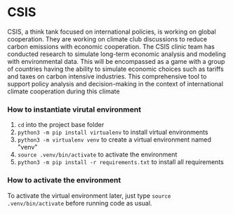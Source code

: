 # CSIS


CSIS, a think tank focused on international policies, is working on global cooperation. They are working on climate club discussions to reduce carbon emissions with economic cooperation. The CSIS clinic team has conducted research to simulate long-term economic analysis and modeling with environmental data. This will be encompassed as a game with a group of countries having the ability to simulate economic choices such as tariffs and taxes on carbon intensive industries. This comprehensive tool to support policy analysis and decision-making in the context of international climate cooperation during this climate

### How to instantiate virutal environment

1. `cd` into the project base folder
2. `python3 -m pip install virtualenv` to install virtual environments
3. `python3 -m virtualenv venv` to create a virtual environment named "venv"
4. `source .venv/bin/activate` to activate the environment
5. `python3 -m pip install -r requirements.txt` to install all requirements

### How to activate the environment

To activate the virtual environment later, just type `source .venv/bin/activate` before running code as usual.
